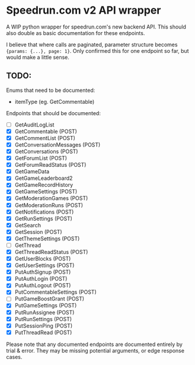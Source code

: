 # Speedrun.com v2 API wrapper

A WIP python wrapper for speedrun.com's new backend API. This should also double as basic documentation for these endpoints.

I believe that where calls are paginated, parameter structure becomes `{params: {...}, page: 1}`. Only confirmed this for one endpoint so far, but would make a little sense.

## TODO:
Enums that need to be documented:
- itemType (eg. GetCommentable)

Endpoints that should be documented:

- [ ] GetAuditLogList
- [x] GetCommentable (POST)
- [x] GetCommentList (POST)
- [x] GetConversationMessages (POST)
- [x] GetConversations (POST)
- [x] GetForumList (POST)
- [x] GetForumReadStatus (POST)
- [x] GetGameData
- [x] GetGameLeaderboard2
- [x] GetGameRecordHistory
- [x] GetGameSettings (POST)
- [x] GetModerationGames (POST)
- [x] GetModerationRuns (POST)
- [x] GetNotifications (POST)
- [x] GetRunSettings (POST)
- [x] GetSearch
- [x] GetSession (POST)
- [x] GetThemeSettings (POST)
- [ ] GetThread
- [x] GetThreadReadStatus (POST)
- [x] GetUserBlocks (POST)
- [x] GetUserSettings (POST)
- [x] PutAuthSignup (POST)
- [x] PutAuthLogin (POST)
- [x] PutAuthLogout (POST)
- [x] PutCommentableSettings (POST)
- [ ] PutGameBoostGrant (POST)
- [x] PutGameSettings (POST)
- [x] PutRunAssignee (POST)
- [x] PutRunSettings (POST)
- [x] PutSessionPing (POST)
- [x] PutThreadRead (POST)

Please note that any documented endpoints are documented entirely by trial & error. They may be missing potential arguments, or edge response cases.
